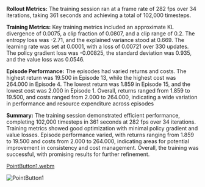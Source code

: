 **Rollout Metrics:**
The training session ran at a frame rate of 282 fps over 34 iterations, taking 361 seconds and achieving a total of 102,000 timesteps.

**Training Metrics:**
Key training metrics included an approximate KL divergence of 0.0075, a clip fraction of 0.0807, and a clip range of 0.2. The entropy loss was -2.71, and the explained variance stood at 0.669. The learning rate was set at 0.0001, with a loss of 0.00721 over 330 updates. The policy gradient loss was -0.00825, the standard deviation was 0.935, and the value loss was 0.0546.

**Episode Performance:**
The episodes had varied returns and costs. The highest return was 19.500 in Episode 13, while the highest cost was 264.000 in Episode 4. The lowest return was 1.859 in Episode 15, and the lowest cost was 2.000 in Episode 1. Overall, returns ranged from 1.859 to 19.500, and costs ranged from 2.000 to 264.000, indicating a wide variation in performance and resource expenditure across episodes

**Summary:**
The training session demonstrated efficient performance, completing 102,000 timesteps in 361 seconds at 282 fps over 34 iterations. Training metrics showed good optimization with minimal policy gradient and value losses. Episode performance varied, with returns ranging from 1.859 to 19.500 and costs from 2.000 to 264.000, indicating areas for potential improvement in consistency and cost management. Overall, the training was successful, with promising results for further refinement.

[PointButton1.webm](https://github.com/Naveed776/Safe_expolration_RL_SafetyGym/assets/91262613/3828bde5-7958-4388-8563-1e352ba25856)


![PointButton1](https://github.com/Naveed776/Safe_expolration_RL_SafetyGym/assets/91262613/a9ddc17a-2670-49f4-aaa0-731ad669ddd0)


